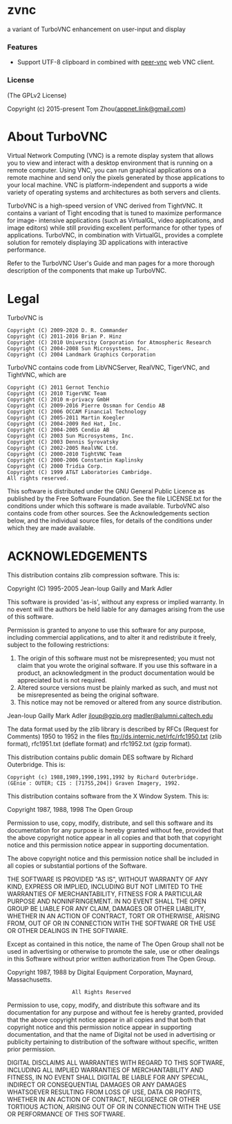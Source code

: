 # zvnc
a variant of TurboVNC enhancement on user-input and display

### Features
* Support UTF-8 clipboard in combined with [peer-vnc](https://github.com/InstantWebP2P/peer-vnc) web VNC client.

### License

(The GPLv2 License)

Copyright (c) 2015-present Tom Zhou(appnet.link@gmail.com)


About TurboVNC
==============

Virtual Network Computing (VNC) is a remote display system that allows you to
view and interact with a desktop environment that is running on a remote
computer.  Using VNC, you can run graphical applications on a remote machine
and send only the pixels generated by those applications to your local machine.
VNC is platform-independent and supports a wide variety of operating systems
and architectures as both servers and clients.

TurboVNC is a high-speed version of VNC derived from TightVNC.  It contains
a variant of Tight encoding that is tuned to maximize performance for image-
intensive applications (such as VirtualGL, video applications, and image
editors) while still providing excellent performance for other types of
applications.  TurboVNC, in combination with VirtualGL, provides a complete
solution for remotely displaying 3D applications with interactive performance.

Refer to the TurboVNC User's Guide and man pages for a more thorough
description of the components that make up TurboVNC.


Legal
=====

TurboVNC is

    Copyright (C) 2009-2020 D. R. Commander
    Copyright (C) 2011-2016 Brian P. Hinz
    Copyright (C) 2010 University Corporation for Atmospheric Research
    Copyright (C) 2004-2008 Sun Microsystems, Inc.
    Copyright (C) 2004 Landmark Graphics Corporation

TurboVNC contains code from LibVNCServer, RealVNC, TigerVNC, and TightVNC,
which are

    Copyright (C) 2011 Gernot Tenchio
    Copyright (C) 2010 TigerVNC Team
    Copyright (C) 2010 m-privacy GmbH
    Copyright (C) 2009-2016 Pierre Ossman for Cendio AB
    Copyright (C) 2006 OCCAM Financial Technology
    Copyright (C) 2005-2011 Martin Koegler
    Copyright (C) 2004-2009 Red Hat, Inc.
    Copyright (C) 2004-2005 Cendio AB
    Copyright (C) 2003 Sun Microsystems, Inc.
    Copyright (C) 2003 Dennis Syrovatsky
    Copyright (C) 2002-2005 RealVNC Ltd.
    Copyright (C) 2000-2010 TightVNC Team
    Copyright (C) 2000-2006 Constantin Kaplinsky
    Copyright (C) 2000 Tridia Corp.
    Copyright (C) 1999 AT&T Laboratories Cambridge.
    All rights reserved.

This software is distributed under the GNU General Public Licence as published
by the Free Software Foundation.  See the file LICENSE.txt for the conditions
under which this software is made available.  TurboVNC also contains code from
other sources.  See the Acknowledgements section below, and the individual
source files, for details of the conditions under which they are made
available.


ACKNOWLEDGEMENTS
================

This distribution contains zlib compression software.  This is:

  Copyright (C) 1995-2005 Jean-loup Gailly and Mark Adler

  This software is provided 'as-is', without any express or implied
  warranty.  In no event will the authors be held liable for any damages
  arising from the use of this software.

  Permission is granted to anyone to use this software for any purpose,
  including commercial applications, and to alter it and redistribute it
  freely, subject to the following restrictions:

  1. The origin of this software must not be misrepresented; you must not
     claim that you wrote the original software. If you use this software
     in a product, an acknowledgment in the product documentation would be
     appreciated but is not required.
  2. Altered source versions must be plainly marked as such, and must not be
     misrepresented as being the original software.
  3. This notice may not be removed or altered from any source distribution.

  Jean-loup Gailly        Mark Adler
  jloup@gzip.org          madler@alumni.caltech.edu

  The data format used by the zlib library is described by RFCs (Request for
  Comments) 1950 to 1952 in the files ftp://ds.internic.net/rfc/rfc1950.txt
  (zlib format), rfc1951.txt (deflate format) and rfc1952.txt (gzip format).


This distribution contains public domain DES software by Richard Outerbridge.
This is:

    Copyright (c) 1988,1989,1990,1991,1992 by Richard Outerbridge.
    (GEnie : OUTER; CIS : [71755,204]) Graven Imagery, 1992.


This distribution contains software from the X Window System.  This is:

 Copyright 1987, 1988, 1998  The Open Group

 Permission to use, copy, modify, distribute, and sell this software and its
 documentation for any purpose is hereby granted without fee, provided that
 the above copyright notice appear in all copies and that both that
 copyright notice and this permission notice appear in supporting
 documentation.

 The above copyright notice and this permission notice shall be included in
 all copies or substantial portions of the Software.

 THE SOFTWARE IS PROVIDED "AS IS", WITHOUT WARRANTY OF ANY KIND, EXPRESS OR
 IMPLIED, INCLUDING BUT NOT LIMITED TO THE WARRANTIES OF MERCHANTABILITY,
 FITNESS FOR A PARTICULAR PURPOSE AND NONINFRINGEMENT.  IN NO EVENT SHALL THE
 OPEN GROUP BE LIABLE FOR ANY CLAIM, DAMAGES OR OTHER LIABILITY, WHETHER IN
 AN ACTION OF CONTRACT, TORT OR OTHERWISE, ARISING FROM, OUT OF OR IN
 CONNECTION WITH THE SOFTWARE OR THE USE OR OTHER DEALINGS IN THE SOFTWARE.

 Except as contained in this notice, the name of The Open Group shall not be
 used in advertising or otherwise to promote the sale, use or other dealings
 in this Software without prior written authorization from The Open Group.


 Copyright 1987, 1988 by Digital Equipment Corporation, Maynard, Massachusetts.

                         All Rights Reserved

 Permission to use, copy, modify, and distribute this software and its
 documentation for any purpose and without fee is hereby granted,
 provided that the above copyright notice appear in all copies and that
 both that copyright notice and this permission notice appear in
 supporting documentation, and that the name of Digital not be
 used in advertising or publicity pertaining to distribution of the
 software without specific, written prior permission.

 DIGITAL DISCLAIMS ALL WARRANTIES WITH REGARD TO THIS SOFTWARE, INCLUDING
 ALL IMPLIED WARRANTIES OF MERCHANTABILITY AND FITNESS, IN NO EVENT SHALL
 DIGITAL BE LIABLE FOR ANY SPECIAL, INDIRECT OR CONSEQUENTIAL DAMAGES OR
 ANY DAMAGES WHATSOEVER RESULTING FROM LOSS OF USE, DATA OR PROFITS,
 WHETHER IN AN ACTION OF CONTRACT, NEGLIGENCE OR OTHER TORTIOUS ACTION,
 ARISING OUT OF OR IN CONNECTION WITH THE USE OR PERFORMANCE OF THIS
 SOFTWARE.
